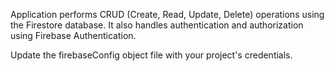  Application performs CRUD (Create, Read, Update, Delete) operations using the Firestore database. It also handles authentication and authorization using Firebase Authentication.


Update the firebaseConfig object file with your project's credentials.